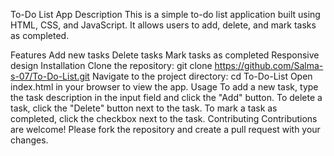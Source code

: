 To-Do List App
Description
This is a simple to-do list application built using HTML, CSS, and JavaScript. It allows users to add, delete, and mark tasks as completed.

Features
Add new tasks
Delete tasks
Mark tasks as completed
Responsive design
Installation
Clone the repository:
git clone https://github.com/Salma-s-07/To-Do-List.git
Navigate to the project directory:
cd To-Do-List
Open index.html in your browser to view the app.
Usage
To add a new task, type the task description in the input field and click the "Add" button.
To delete a task, click the "Delete" button next to the task.
To mark a task as completed, click the checkbox next to the task.
Contributing
Contributions are welcome! Please fork the repository and create a pull request with your changes.